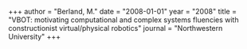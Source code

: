 +++
author = "Berland, M."
date = "2008-01-01"
year = "2008"
title = "VBOT: motivating computational and complex systems fluencies with constructionist virtual/physical robotics"
journal = "Northwestern University"
+++